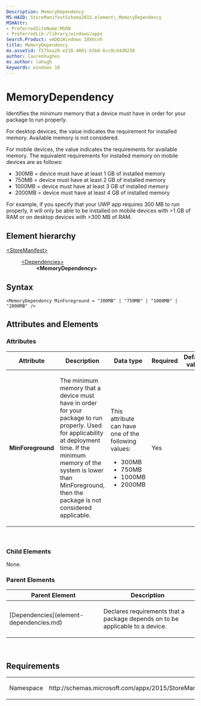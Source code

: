 ```yaml
---
Description: MemoryDependency
MS-HAID: StoreManifestSchema2015.element\_MemoryDependency
MSHAttr:
- PreferredSiteName:MSDN
- PreferredLib:/library/windows/apps
Search.Product: eADQiWindows 10XVcnh
title: MemoryDependency
ms.assetid: f575ea28-e218-4061-b3b8-6cc0cd4d9230
author: laurenhughes
ms.author: lahugh
keywords: windows 10
---
```


# MemoryDependency


Identifies the minimum memory that a device must have in order for your package to run properly.

For desktop devices, the value indicates the requirement for installed memory. Available memory is not considered.

For mobile devices, the value indicates the requirements for available memory. The equivalent requirements for installed memory on mobile devices are as follows:

-   300MB = device must have at least 1 GB of installed memory
-   750MB = device must have at least 2 GB of installed memory
-   1000MB = device must have at least 3 GB of installed memory
-   2000MB = device must have at least 4 GB of installed memory

For example, if you specify that your UWP app requires 300 MB to run properly, it will only be able to be installed on mobile devices with &gt;1 GB of RAM or on desktop devices with &gt;300 MB of RAM.

## Element hierarchy

<dl>
<dt><a href="element-storemanifest.md">&lt;StoreManifest&gt;</a></dt>
<dd>
<dl>
<dt><a href="element-dependencies.md">&lt;Dependencies&gt;</a></dt>
<dd><b>&lt;MemoryDependency&gt;</b></dd>
</dl>
</dd>
</dl>

## Syntax

``` syntax
<MemoryDependency MinForeground = "300MB" | "750MB" | "1000MB" | "2000MB" />
```

## Attributes and Elements


### Attributes

<table>
<colgroup>
<col width="20%" />
<col width="20%" />
<col width="20%" />
<col width="20%" />
<col width="20%" />
</colgroup>
<thead>
<tr class="header">
<th>Attribute</th>
<th>Description</th>
<th>Data type</th>
<th>Required</th>
<th>Default value</th>
</tr>
</thead>
<tbody>
<tr class="odd">
<td><strong>MinForeground</strong></td>
<td><p>The minimum memory that a device must have in order for your package to run properly. Used for applicability at deployment time. If the minimum memory of the system is lower than MinForeground, then the package is not considered applicable.</p></td>
<td><p>This attribute can have one of the following values:</p>
<ul>
<li>300MB</li>
<li>750MB</li>
<li>1000MB</li>
<li>2000MB</li>
</ul></td>
<td>Yes</td>
<td></td>
</tr>
</tbody>
</table>

 

### Child Elements

None.

### Parent Elements

<table>
<colgroup>
<col width="50%" />
<col width="50%" />
</colgroup>
<thead>
<tr class="header">
<th>Parent Element</th>
<th>Description</th>
</tr>
</thead>
<tbody>
<tr class="odd">
<td>[Dependencies](element-dependencies.md)</td>
<td><p>Declares requirements that a package depends on to be applicable to a device.</p></td>
</tr>
</tbody>
</table>

 

## Requirements

<table>
<colgroup>
<col width="50%" />
<col width="50%" />
</colgroup>
<tbody>
<tr class="odd">
<td><p>Namespace</p></td>
<td><p>http://schemas.microsoft.com/appx/2015/StoreManifest</p></td>
</tr>
</tbody>
</table>

 

 



